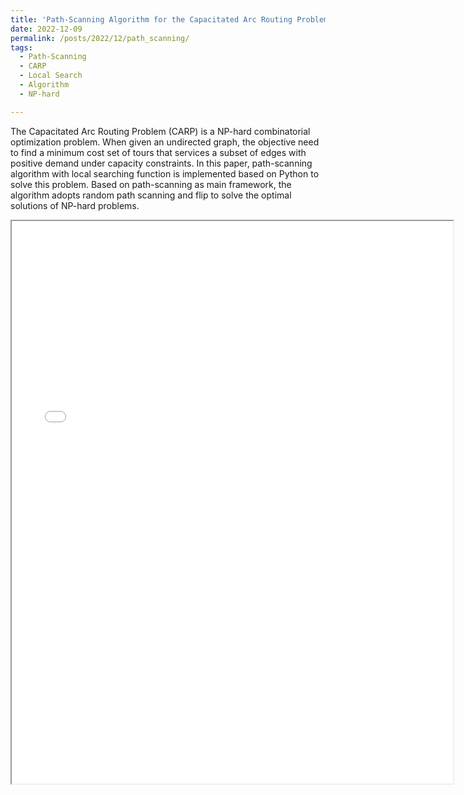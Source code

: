 ```yaml
---
title: 'Path-Scanning Algorithm for the Capacitated Arc Routing Problem'
date: 2022-12-09
permalink: /posts/2022/12/path_scanning/
tags:
  - Path-Scanning
  - CARP
  - Local Search
  - Algorithm
  - NP-hard

---
```


The Capacitated Arc Routing Problem (CARP) is a NP-hard combinatorial optimization problem. When given an undirected graph, the objective need to find a minimum cost set of tours that services a subset of edges with positive demand under capacity constraints. In this paper, path-scanning algorithm with local searching function is implemented based on Python to solve this problem. Based on path-scanning as main framework, the algorithm adopts random path scanning and flip to solve the optimal solutions of NP-hard problems.

<iframe src="/images/Path_Scanning.pdf" width="140%" height="900px"></iframe>

